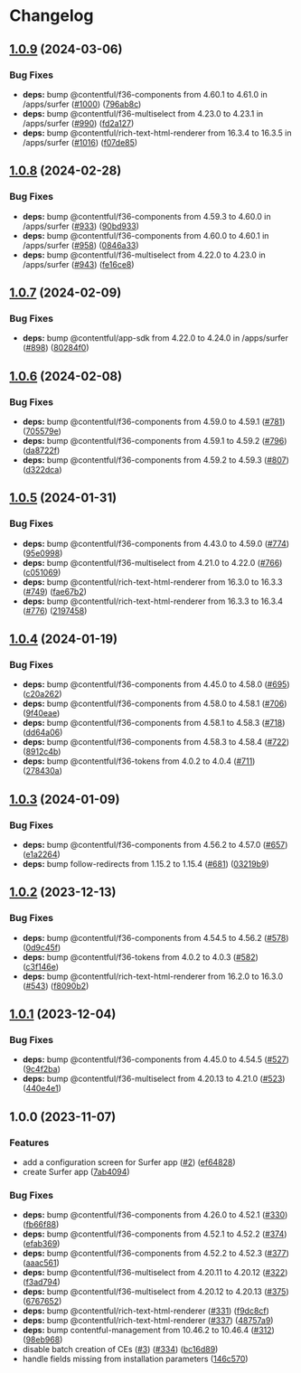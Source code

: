 # Changelog

## [1.0.9](https://github.com/contentful/marketplace-partner-apps/compare/surfer-contentful-app-v1.0.8...surfer-contentful-app-v1.0.9) (2024-03-06)


### Bug Fixes

* **deps:** bump @contentful/f36-components from 4.60.1 to 4.61.0 in /apps/surfer ([#1000](https://github.com/contentful/marketplace-partner-apps/issues/1000)) ([796ab8c](https://github.com/contentful/marketplace-partner-apps/commit/796ab8cf4d50057b45c8f145ba795addcf1e7bf0))
* **deps:** bump @contentful/f36-multiselect from 4.23.0 to 4.23.1 in /apps/surfer ([#990](https://github.com/contentful/marketplace-partner-apps/issues/990)) ([fd2a127](https://github.com/contentful/marketplace-partner-apps/commit/fd2a127b529dbf499ea38238a276c658519507f6))
* **deps:** bump @contentful/rich-text-html-renderer from 16.3.4 to 16.3.5 in /apps/surfer ([#1016](https://github.com/contentful/marketplace-partner-apps/issues/1016)) ([f07de85](https://github.com/contentful/marketplace-partner-apps/commit/f07de85f2558769108201333fe5d23c0c6281b52))

## [1.0.8](https://github.com/contentful/marketplace-partner-apps/compare/surfer-contentful-app-v1.0.7...surfer-contentful-app-v1.0.8) (2024-02-28)


### Bug Fixes

* **deps:** bump @contentful/f36-components from 4.59.3 to 4.60.0 in /apps/surfer ([#933](https://github.com/contentful/marketplace-partner-apps/issues/933)) ([90bd933](https://github.com/contentful/marketplace-partner-apps/commit/90bd9331fb0bd361b3e601ced3dc54cf01868360))
* **deps:** bump @contentful/f36-components from 4.60.0 to 4.60.1 in /apps/surfer ([#958](https://github.com/contentful/marketplace-partner-apps/issues/958)) ([0846a33](https://github.com/contentful/marketplace-partner-apps/commit/0846a338c7ba6732231b929ac18520d3c75b9748))
* **deps:** bump @contentful/f36-multiselect from 4.22.0 to 4.23.0 in /apps/surfer ([#943](https://github.com/contentful/marketplace-partner-apps/issues/943)) ([fe16ce8](https://github.com/contentful/marketplace-partner-apps/commit/fe16ce81f16456a8b55a695ffa201f7c2ed613fc))

## [1.0.7](https://github.com/contentful/marketplace-partner-apps/compare/surfer-contentful-app-v1.0.6...surfer-contentful-app-v1.0.7) (2024-02-09)


### Bug Fixes

* **deps:** bump @contentful/app-sdk from 4.22.0 to 4.24.0 in /apps/surfer ([#898](https://github.com/contentful/marketplace-partner-apps/issues/898)) ([80284f0](https://github.com/contentful/marketplace-partner-apps/commit/80284f065685793abcb0d016ef63d4647a34fa9c))

## [1.0.6](https://github.com/contentful/marketplace-partner-apps/compare/surfer-contentful-app-v1.0.5...surfer-contentful-app-v1.0.6) (2024-02-08)


### Bug Fixes

* **deps:** bump @contentful/f36-components from 4.59.0 to 4.59.1 ([#781](https://github.com/contentful/marketplace-partner-apps/issues/781)) ([705579e](https://github.com/contentful/marketplace-partner-apps/commit/705579ebb5877c131fd175d0e6e88f436b341828))
* **deps:** bump @contentful/f36-components from 4.59.1 to 4.59.2 ([#796](https://github.com/contentful/marketplace-partner-apps/issues/796)) ([da8722f](https://github.com/contentful/marketplace-partner-apps/commit/da8722f141ad36536e49c99650fa6c3dbb968e4e))
* **deps:** bump @contentful/f36-components from 4.59.2 to 4.59.3 ([#807](https://github.com/contentful/marketplace-partner-apps/issues/807)) ([d322dca](https://github.com/contentful/marketplace-partner-apps/commit/d322dcae260d083a635da8bce357393fa9f2886a))

## [1.0.5](https://github.com/contentful/marketplace-partner-apps/compare/surfer-contentful-app-v1.0.4...surfer-contentful-app-v1.0.5) (2024-01-31)


### Bug Fixes

* **deps:** bump @contentful/f36-components from 4.43.0 to 4.59.0 ([#774](https://github.com/contentful/marketplace-partner-apps/issues/774)) ([95e0998](https://github.com/contentful/marketplace-partner-apps/commit/95e0998ca0ec5f3013a2b947f395a27d38660bfd))
* **deps:** bump @contentful/f36-multiselect from 4.21.0 to 4.22.0 ([#766](https://github.com/contentful/marketplace-partner-apps/issues/766)) ([c051069](https://github.com/contentful/marketplace-partner-apps/commit/c051069334df44fb88de2cbad5ec2464b6a3127c))
* **deps:** bump @contentful/rich-text-html-renderer from 16.3.0 to 16.3.3 ([#749](https://github.com/contentful/marketplace-partner-apps/issues/749)) ([fae67b2](https://github.com/contentful/marketplace-partner-apps/commit/fae67b2de24fe076004a541736ce125fc87cdbda))
* **deps:** bump @contentful/rich-text-html-renderer from 16.3.3 to 16.3.4 ([#776](https://github.com/contentful/marketplace-partner-apps/issues/776)) ([2197458](https://github.com/contentful/marketplace-partner-apps/commit/2197458770612c617869d8f24265163662b7c9a5))

## [1.0.4](https://github.com/contentful/marketplace-partner-apps/compare/surfer-contentful-app-v1.0.3...surfer-contentful-app-v1.0.4) (2024-01-19)


### Bug Fixes

* **deps:** bump @contentful/f36-components from 4.45.0 to 4.58.0 ([#695](https://github.com/contentful/marketplace-partner-apps/issues/695)) ([c20a262](https://github.com/contentful/marketplace-partner-apps/commit/c20a262be70c10f41d8e60adbb125cd53969648c))
* **deps:** bump @contentful/f36-components from 4.58.0 to 4.58.1 ([#706](https://github.com/contentful/marketplace-partner-apps/issues/706)) ([9f40eae](https://github.com/contentful/marketplace-partner-apps/commit/9f40eae83f94298e588cdd8f34ca9812a461672c))
* **deps:** bump @contentful/f36-components from 4.58.1 to 4.58.3 ([#718](https://github.com/contentful/marketplace-partner-apps/issues/718)) ([dd64a06](https://github.com/contentful/marketplace-partner-apps/commit/dd64a065640b3e41539459cfd921c9de5e78c2b6))
* **deps:** bump @contentful/f36-components from 4.58.3 to 4.58.4 ([#722](https://github.com/contentful/marketplace-partner-apps/issues/722)) ([8912c4b](https://github.com/contentful/marketplace-partner-apps/commit/8912c4bbd1f74b08619419ed72f31fe733c4a81a))
* **deps:** bump @contentful/f36-tokens from 4.0.2 to 4.0.4 ([#711](https://github.com/contentful/marketplace-partner-apps/issues/711)) ([278430a](https://github.com/contentful/marketplace-partner-apps/commit/278430aac7def1bf0cadbfb971332366f21a9d79))

## [1.0.3](https://github.com/contentful/marketplace-partner-apps/compare/surfer-contentful-app-v1.0.2...surfer-contentful-app-v1.0.3) (2024-01-09)


### Bug Fixes

* **deps:** bump @contentful/f36-components from 4.56.2 to 4.57.0 ([#657](https://github.com/contentful/marketplace-partner-apps/issues/657)) ([e1a2264](https://github.com/contentful/marketplace-partner-apps/commit/e1a226405fd012d9ebb5c8e94eb8cedeaae48174))
* **deps:** bump follow-redirects from 1.15.2 to 1.15.4 ([#681](https://github.com/contentful/marketplace-partner-apps/issues/681)) ([03219b9](https://github.com/contentful/marketplace-partner-apps/commit/03219b94e98d5c183e8b5736ba23cfd5b28f4981))

## [1.0.2](https://github.com/contentful/marketplace-partner-apps/compare/surfer-contentful-app-v1.0.1...surfer-contentful-app-v1.0.2) (2023-12-13)


### Bug Fixes

* **deps:** bump @contentful/f36-components from 4.54.5 to 4.56.2 ([#578](https://github.com/contentful/marketplace-partner-apps/issues/578)) ([0d9c45f](https://github.com/contentful/marketplace-partner-apps/commit/0d9c45f96ecd14bf4689d8d11da0bbccd6e46307))
* **deps:** bump @contentful/f36-tokens from 4.0.2 to 4.0.3 ([#582](https://github.com/contentful/marketplace-partner-apps/issues/582)) ([c3f146e](https://github.com/contentful/marketplace-partner-apps/commit/c3f146eeccaad79af389e4175d35f9d3a2cb9c56))
* **deps:** bump @contentful/rich-text-html-renderer from 16.2.0 to 16.3.0 ([#543](https://github.com/contentful/marketplace-partner-apps/issues/543)) ([f8090b2](https://github.com/contentful/marketplace-partner-apps/commit/f8090b281d6eb7208f7f5fe393834957b3c74f25))

## [1.0.1](https://github.com/contentful/marketplace-partner-apps/compare/surfer-contentful-app-v1.0.0...surfer-contentful-app-v1.0.1) (2023-12-04)


### Bug Fixes

* **deps:** bump @contentful/f36-components from 4.45.0 to 4.54.5 ([#527](https://github.com/contentful/marketplace-partner-apps/issues/527)) ([9c4f2ba](https://github.com/contentful/marketplace-partner-apps/commit/9c4f2ba7ab429da82638416a34eee6cb881421f6))
* **deps:** bump @contentful/f36-multiselect from 4.20.13 to 4.21.0 ([#523](https://github.com/contentful/marketplace-partner-apps/issues/523)) ([440e4e1](https://github.com/contentful/marketplace-partner-apps/commit/440e4e16d8ebb7836ba3b510a07e5d5cbc1ec594))

## 1.0.0 (2023-11-07)


### Features

* add a configuration screen for Surfer app ([#2](https://github.com/contentful/marketplace-partner-apps/issues/2)) ([ef64828](https://github.com/contentful/marketplace-partner-apps/commit/ef6482836190812945a1e87cafc728296ade2ff4))
* create Surfer app ([7ab4094](https://github.com/contentful/marketplace-partner-apps/commit/7ab4094f596e355992c7b4520b8b52bb8e30db0a))


### Bug Fixes

* **deps:** bump @contentful/f36-components from 4.26.0 to 4.52.1 ([#330](https://github.com/contentful/marketplace-partner-apps/issues/330)) ([fb66f88](https://github.com/contentful/marketplace-partner-apps/commit/fb66f88b05e15fecad9696abee3096c37aa4298d))
* **deps:** bump @contentful/f36-components from 4.52.1 to 4.52.2 ([#374](https://github.com/contentful/marketplace-partner-apps/issues/374)) ([efab369](https://github.com/contentful/marketplace-partner-apps/commit/efab369ebb6f4ae1ac74ba112a2c924eb1a0e2cc))
* **deps:** bump @contentful/f36-components from 4.52.2 to 4.52.3 ([#377](https://github.com/contentful/marketplace-partner-apps/issues/377)) ([aaac561](https://github.com/contentful/marketplace-partner-apps/commit/aaac56137901cd55a56f3d3ace060b45cdc1491e))
* **deps:** bump @contentful/f36-multiselect from 4.20.11 to 4.20.12 ([#322](https://github.com/contentful/marketplace-partner-apps/issues/322)) ([f3ad794](https://github.com/contentful/marketplace-partner-apps/commit/f3ad7947eacfe3f3b44d6938e4a60098e97f194b))
* **deps:** bump @contentful/f36-multiselect from 4.20.12 to 4.20.13 ([#375](https://github.com/contentful/marketplace-partner-apps/issues/375)) ([6767652](https://github.com/contentful/marketplace-partner-apps/commit/6767652f9aafa8244fa86bbbaebeb923187aee25))
* **deps:** bump @contentful/rich-text-html-renderer ([#331](https://github.com/contentful/marketplace-partner-apps/issues/331)) ([f9dc8cf](https://github.com/contentful/marketplace-partner-apps/commit/f9dc8cfbc3ebe255b4477ec0a8129f8669d10fd2))
* **deps:** bump @contentful/rich-text-html-renderer ([#337](https://github.com/contentful/marketplace-partner-apps/issues/337)) ([48757a9](https://github.com/contentful/marketplace-partner-apps/commit/48757a9fb8f291ad7462f740bb400ad623b57a03))
* **deps:** bump contentful-management from 10.46.2 to 10.46.4 ([#312](https://github.com/contentful/marketplace-partner-apps/issues/312)) ([98eb968](https://github.com/contentful/marketplace-partner-apps/commit/98eb9685dd11940a7bc3110ea00791e11a2af3c0))
* disable batch creation of CEs ([#3](https://github.com/contentful/marketplace-partner-apps/issues/3)) ([#334](https://github.com/contentful/marketplace-partner-apps/issues/334)) ([bc16d89](https://github.com/contentful/marketplace-partner-apps/commit/bc16d89ab66ebfd430ce26e7c72ec16877c85b93))
* handle fields missing from installation parameters ([146c570](https://github.com/contentful/marketplace-partner-apps/commit/146c570150b98c8b78ef7c8ab9bec476acb9d962))
